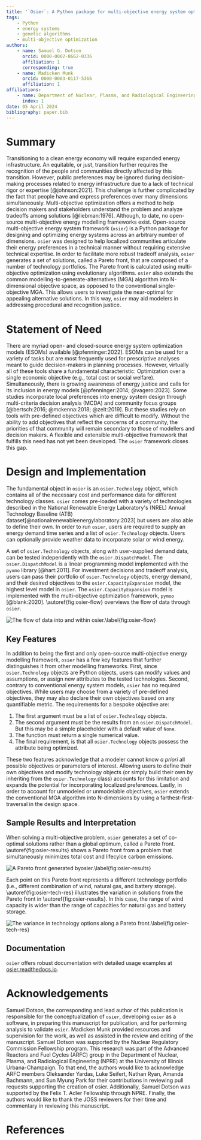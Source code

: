 ```yaml
---
title: '`Osier`: A Python package for multi-objective energy system optimization'
tags:
    - Python
    - energy systems
    - genetic algorithms
    - multi-objective optimization
authors:
    - name: Samuel G. Dotson
      orcid: 0000-0002-8662-0336
      affiliation: 1 
      corresponding: true
    - name: Madicken Munk
      orcid: 0000-0003-0117-5366
      affiliation: 1 
affiliations:
    - name: Department of Nuclear, Plasma, and Radiological Engineering, University of Illinois Urbana-Champaign, USA
      index: 1
date: 05 April 2024
bibliography: paper.bib
---
```


# Summary
Transitioning to a clean energy economy will require expanded energy
infrastructure. An equitable, or just, transition further requires the
recognition of the people and communities directly affected by this transition.
However, public preferences may be ignored during decision-making processes
related to energy infrastructure due to a lack of technical rigor or expertise
[@johnson:2021]. This challenge is further complicated by the fact that people
have and express preferences over many dimensions simultaneously.
Multi-objective optimization offers a method to help decision makers and
stakeholders understand the problem and analyze tradeoffs among solutions
[@liebman:1976]. Although, to date, no open-source multi-objective energy
modelling frameworks exist. Open-source multi-objective energy system framework
(`osier`) is a Python package for designing and optimizing energy systems across
an arbitrary number of dimensions. `osier` was designed to help localized
communities articulate their energy preferences in a technical manner without
requiring extensive technical expertise. In order to facilitate more robust
tradeoff analysis, `osier` generates a set of solutions, called a Pareto front,
that are composed of a number of technology portfolios. The Pareto front is
calculated using multi-objective optimization using evolutionary algorithms.
`osier` also extends the common modelling-to-generate-alternatives (MGA)
algorithm into N-dimensional objective space, as opposed to the conventional
single-objective MGA. This allows users to investigate the near-optimal
for appealing alternative solutions. In this way, `osier` may aid modelers in
addressing procedural and recognition justice.

# Statement of Need
There are myriad open- and closed-source energy system optimization models
(ESOMs) available [@pfenninger:2022]. ESOMs can be used for a variety of tasks
but are most frequently used for prescriptive analyses meant to guide
decision-makers in planning processes. However, virtually all of these tools 
share a fundamental characteristic: Optimization over
a single economic objective (e.g., total cost or social welfare).
Simultaneously, there is growing awareness of energy justice and calls for its
inclusion in energy models [@pfenninger:2014; @vagero:2023]. Some studies
incorporate local preferences into energy system design through
multi-criteria decision analysis (MCDA) and community focus groups
[@bertsch:2016; @mckenna:2018; @zelt:2019]. But these studies rely on tools with
pre-defined objectives which are difficult to modify. Without the ability to add
objectives that reflect the concerns of a community, the priorities of that
community will remain secondary to those of modellers and decision makers. A
flexible and extensible multi-objective framework that fulfills this need has
not yet been developed. The `osier` framework closes this gap.

# Design and Implementation
The fundamental object in `osier` is an `osier.Technology` object, which 
contains all of the necessary cost and performance data for different technology 
classes. `osier` comes pre-loaded with a variety of technologies described in 
the National Renewable Energy Laboratory's (NREL) Annual Technology Baseline (ATB)
dataset[@nationalrenewableenergylaboratory:2023] but users are also able to
define their own. In order to run `osier`, users are required to supply an 
energy demand time series and a list of `osier.Technology` objects. Users can 
optionally provide weather data to incorporate solar or wind energy. 

A set of `osier.Technology` objects, along with user-supplied demand data, can
be tested independently with the `osier.DispatchModel`. The
`osier.DispatchModel` is a linear programming model implemented with the `pyomo`
library [@hart:2011]. For investment decisions and tradeoff analysis, users can
pass their portfolio of `osier.Technology` objects, energy demand, and their
desired objectives to the `osier.CapacityExpansion` model, the highest level
model in `osier`. The `osier.CapacityExpansion` model is implemented with the
multi-objective optimization framework, `pymoo` [@blank:2020].
\autoref{fig:osier-flow} overviews the flow of data through `osier`.

![The flow of data into and within `osier`.\label{fig:osier-flow}](osier_flow.png)

## Key Features
In addition to being the first and only open-source multi-objective energy
modelling framework, `osier` has a few key features that further distinguishes
it from other modelling frameworks. First, since `osier.Technology` objects are
Python objects, users can modify values and assumptions, or assign new
attributes to the tested technologies. Second, contrary to conventional energy
system models, `osier` has no required objectives. While users may choose from a
variety of pre-defined objectives, they may also declare their own objectives
based on any quantifiable metric. The requirements for a bespoke objective are: 

1. The first argument must be a list of `osier.Technology` objects.
2. The second argument must be the results from an `osier.DispatchModel`. But
   this may be a simple placeholder with a default value of `None`.
3. The function must return a single numerical value.
4. The final requirement, is that all `osier.Technology` objects possess the
   attribute being optimized.

These two features acknowledge that a modeler cannot know *a priori* all
possible objectives or parameters of interest. Allowing users to define their
own objectives and modify technology objects (or simply build their own by
inheriting from the `osier.Technology` class) accounts for this limitation and
expands the potential for incorporating localized preferences. Lastly, in order
to account for unmodeled or unmodelable objectives, `osier` extends the
conventional MGA algorithm into N-dimensions by using a farthest-first-traversal
in the design space.

## Sample Results and Interpretation

When solving a multi-objective problem, `osier` generates a set of co-optimal
solutions rather than a global optimum, called a Pareto front.
\autoref{fig:osier-results} shows a Pareto front from a problem that
simultaneously minimizes total cost and lifecylce carbon emissions.

![A Pareto front generated by`osier`.\label{fig:osier-results}](images/osier-results.png)

Each point on this Pareto front represents a different technology portfolio
(i.e., different combination of wind, natural gas, and battery storage).
\autoref{fig:osier-tech-res} illustrates the variation in solutions from 
the Pareto front in \autoref{fig:osier-results}. In this case, the range of 
wind capacity is wider than the range of capacities for natural gas and battery 
storage.

![The variance in technology options along a Pareto front.\label{fig:osier-tech-res}](images/osier-tech-results.png)

## Documentation

`osier` offers robust documentation with detailed usage examples at
[osier.readthedocs.io](https://osier.readthedocs.io).

# Acknowledgements

Samuel Dotson, the corresponding and lead author of this publication is
responsible for the conceptualization of `osier`, developing `osier` as a
software, in preparing this manuscript for publication, and for performing
analysis to validate `osier`. Madicken Munk provided resources and supervision
for the work, as well as assisted in the review and editing of the manuscript.
Samuel Dotson was supported by the Nuclear Regulatory Commission Fellowship
program. This research was part of the Advanced Reactors and Fuel Cycles (ARFC)
group in the Department of Nuclear, Plasma, and Radiological Engineering (NPRE)
at the University of Illinois Urbana-Champaign. To that end, the authors would
like to acknowledge ARFC members Oleksander Yardas, Luke Seifert, Nathan Ryan,
Amanda Bachmann, and Sun Myung Park for their contributions in reviewing pull
requests supporting the creation of osier. Additionally, Samuel Dotson was
supported by the Felix T. Adler Fellowship through NPRE. Finally, the authors
would like to thank the JOSS reviewers for their time and commentary in
reviewing this manuscript. 

# References



